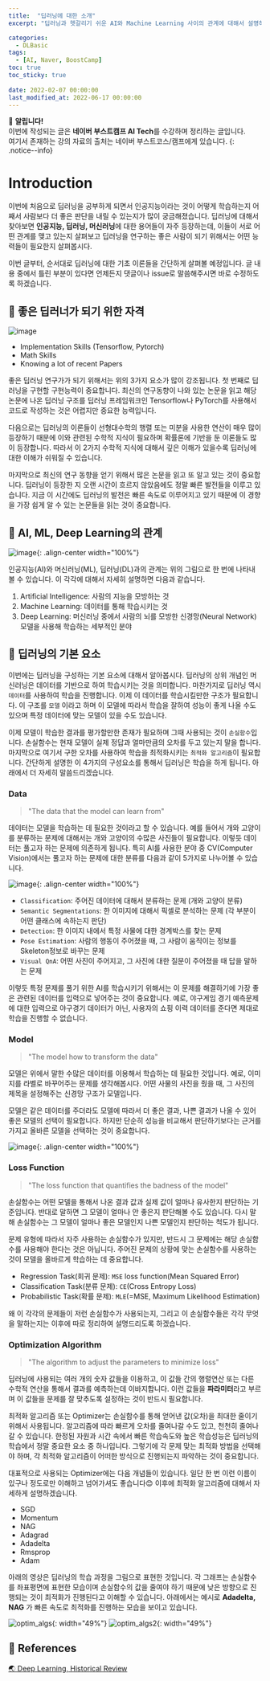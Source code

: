 ```yaml
---
title:  "딥러닝에 대한 소개"
excerpt: "딥러닝과 헷갈리기 쉬운 AI와 Machine Learning 사이의 관계에 대해서 설명하고 딥러닝의 기본 구성 요소에 대해서 설명합니다."

categories:
  - DLBasic
tags:
  - [AI, Naver, BoostCamp]
toc: true
toc_sticky: true
 
date: 2022-02-07 00:00:00
last_modified_at: 2022-06-17 00:00:00
---
```

📌 **알립니다!**<br>
이번에 작성되는 글은 **네이버 부스트캠프 AI Tech**를 수강하며 정리하는 글입니다.<br>
여기서 존재하는 강의 자료의 출처는 네이버 부스트코스/캠프에게 있습니다.
{: .notice--info}

# Introduction

이번에 처음으로 딥러닝을 공부하게 되면서 인공지능이라는 것이 어떻게 학습하는지 어째서 사람보다 더 좋은 판단을 내릴 수 있는지가 많이 궁금해졌습니다. 딥러닝에 대해서 찾아보면 **인공지능, 딥러닝, 머신러닝**에 대한 용어들이 자주 등장하는데, 이들이 서로 어떤 관계를 맺고 있는지 살펴보고 딥러닝을 연구하는 좋은 사람이 되기 위해서는 어떤 능력들이 필요한지 살펴봅시다.

이번 글부터, 순서대로 딥러닝에 대한 기초 이론들을 간단하게 살펴볼 예정입니다. 글 내용 중에서 틀린 부분이 있다면 언제든지 댓글이나 issue로 말씀해주시면 바로 수정하도록 하겠습니다.

## 🌟 좋은 딥러너가 되기 위한 자격

![image](https://user-images.githubusercontent.com/91870042/174116005-e82c3d06-0112-489b-984e-3a69547ed743.png)


- Implementation Skills (Tensorflow, Pytorch)
- Math Skills
- Knowing a lot of recent Papers

좋은 딥러닝 연구가가 되기 위해서는 위의 3가지 요소가 많이 강조됩니다. 첫 번째로 딥러닝을 구현할 구현능력이 중요합니다. 최신의 연구동향이 나와 있는 논문을 읽고 해당 논문에 나온 딥러닝 구조를 딥러닝 프레임워크인 Tensorflow나 PyTorch를 사용해서 코드로 작성하는 것은 어렵지만 중요한 능력입니다.

다음으로는 딥러닝의 이론들이 선형대수학의 행렬 또는 미분을 사용한 연산이 매우 많이 등장하기 때문에 이와 관련된 수학적 지식이 필요하며 확률론에 기반을 둔 이론들도 많이 등장합니다. 따라서 이 2가지 수학적 지식에 대해서 깊은 이해가 있을수록 딥러닝에 대한 이해가 쉬워질 수 있습니다.

마지막으로 최신의 연구 동향을 얻기 위해서 많은 논문을 읽고 또 알고 있는 것이 중요합니다. 딥러닝이 등장한 지 오랜 시간이 흐르지 않았음에도 정말 빠른 발전들을 이루고 있습니다. 지금 이 시간에도 딥러닝의 발전은 빠른 속도로 이루어지고 있기 때문에 이 경향을 가장 쉽게 알 수 있는 논문들을 읽는 것이 중요합니다.

## 🔗 AI, ML, Deep Learning의 관계
![image](https://user-images.githubusercontent.com/91870042/144704573-50928379-2c3a-435a-9f71-338be2efc9a9.png){: .align-center width="100%"}

인공지능(AI)와 머신러닝(ML), 딥러닝(DL)과의 관계는 위의 그림으로 한 번에 나타내 볼 수 있습니다. 이 각각에 대해서 자세히 설명하면 다음과 같습니다.

1. Artificial Intelligence: 사람의 지능을 모방하는 것
2. Machine Learning: 데이터를 통해 학습시키는 것
3. Deep Learning: 머신러닝 중에서 사람의 뇌를 모방한 신경망(Neural Network) 모델을 사용해 학습하는 세부적인 분야

## 🎯 딥러닝의 기본 요소

이번에는 딥러닝을 구성하는 기본 요소에 대해서 알아봅시다. 딥러닝의 상위 개념인 머신러닝은 데이터를 기반으로 하여 학습시키는 것을 의미합니다. 마찬가지로 딥러닝 역시 `데이터`를 사용하여 학습을 진행합니다. 이제 이 데이터를 학습시킬만한 구조가 필요합니다. 이 구조를 `모델` 이라고 하며 이 모델에 따라서 학습을 잘하여 성능이 좋게 나올 수도 있으며 특정 데이터에 맞는 모델이 있을 수도 있습니다. 

이제 모델이 학습한 결과를 평가할만한 존재가 필요하며 그때 사용되는 것이 `손실함수`입니다. 손실함수는 현재 모델이 실제 정답과 얼마만큼의 오차를 두고 있는지 말을 합니다. 마지막으로 여기서 구한 오차를 사용하여 학습을 최적화시키는 `최적화 알고리즘`이 필요합니다. 간단하게 설명한 이 4가지의 구성요소를 통해서 딥러닝은 학습을 하게 됩니다. 아래에서 더 자세히 말씀드리겠습니다.

### Data

> "The data that the model can learn from"

데이터는 모델을 학습하는 데 필요한 것이라고 할 수 있습니다. 예를 들어서 개와 고양이를 분류하는 문제에 대해서는 개와 고양이의 수많은 사진들이 필요합니다. 이렇듯 데이터는 풀고자 하는 문제에 의존하게 됩니다. 특히 AI를 사용한 분야 중 CV(Computer Vision)에서는 풀고자 하는 문제에 대한 분류를 다음과 같이 5가지로 나누어볼 수 있습니다.
    
![image](https://user-images.githubusercontent.com/91870042/144704834-e01eec9f-ec99-4cc8-a8c8-62e41472eddd.png){: .align-center width="100%"}

- `Classification`: 주어진 데이터에 대해서 분류하는 문제 (개와 고양이 분류)
- `Semantic Segmentations`: 한 이미지에 대해서 픽셀로 분석하는 문제 (각 부분이 어떤 클래스에 속하는지 판단)
- `Detection`: 한 이미지 내에서 특정 사물에 대한 경계박스를 찾는 문제
- `Pose Estimation`: 사람의 행동이 주어졌을 때, 그 사람이 움직이는 정보를 Skeleton정보로 바꾸는 문제
- `Visual QnA`: 어떤 사진이 주어지고, 그 사진에 대한 질문이 주어졌을 때 답을 말하는 문제

이렇듯 특정 문제를 풀기 위한 AI를 학습시키기 위해서는 이 문제를 해결하기에 가장 좋은 관련된 데이터를 입력으로 넣어주는 것이 중요합니다. 예로, 야구게임 경기 예측문제에 대한 입력으로 야구경기 데이터가 아닌, 사용자의 쇼핑 이력 데이터를 준다면 제대로 학습을 진행할 수 없습니다.

### Model

> "The model how to transform the data"

모델은 위에서 말한 수많은 데이터를 이용해서 학습하는 데 필요한 것입니다. 예로, 이미지를 라벨로 바꾸어주는 문제를 생각해봅시다. 어떤 사물의 사진을 줬을 때, 그 사진의 제목을 설정해주는 신경망 구조가 모델입니다.

모델은 같은 데이터를 주더라도 모델에 따라서 더 좋은 결과, 나쁜 결과가 나올 수 있어 좋은 모델의 선택이 필요합니다. 하지만 단순히 성능을 비교해서 판단하기보다는 근거를 가지고 올바른 모델을 선택하는 것이 중요합니다.

![image](https://user-images.githubusercontent.com/91870042/144704950-a55c4c49-6bca-46a7-9ed1-bcfe91971561.png){: .align-center width="100%"}

### Loss Function

> "The loss function that quantifies the badness of the model"

손실함수는 어떤 모델을 통해서 나온 결과 값과 실제 값이 얼마나 유사한지 판단하는 기준입니다. 반대로 말하면 그 모델이 얼마나 안 좋은지 판단해볼 수도 있습니다. 다시 말해 손실함수는 그 모델이 얼마나 좋은 모델인지 나쁜 모델인지 판단하는 척도가 됩니다.

문제 유형에 따라서 자주 사용하는 손실함수가 있지만, 반드시 그 문제에는 해당 손실함수를 사용해야 한다는 것은 아닙니다. 주어진 문제의 상황에 맞는 손실함수를 사용하는 것이 모델을 올바르게 학습하는 데 중요합니다.

- Regression Task(회귀 문제): `MSE` loss function(Mean Squared Error)
- Classification Task(분류 문제): `CE`(Cross Entropy Loss)
- Probabilistic Task(확률 문제): `MLE`(=MSE, Maximum Likelihood Estimation)

왜 이 각각의 문제들이 저런 손실함수가 사용되는지, 그리고 이 손실함수들은 각각 무엇을 말하는지는 이후에 따로 정리하여 설명드리도록 하겠습니다.

### Optimization Algorithm

> "The algorithm to adjust the parameters to minimize loss"

딥러닝에 사용되는 여러 개의 숫자 값들을 이용하고, 이 값들 간의 행렬연산 또는 다른 수학적 연산을 통해서 결과를 예측하는데 이바지합니다. 이런 값들을 **파라미터**라고 부르며 이 값들을 문제를 잘 맞추도록 설정하는 것이 반드시 필요합니다.

최적화 알고리즘 또는 Optimizer는 손실함수를 통해 얻어낸 값(오차)을 최대한 줄이기 위해서 사용됩니다. 알고리즘에 따라 빠르게 오차를 줄여나갈 수도 있고, 천천히 줄여나갈 수 있습니다. 한정된 자원과 시간 속에서 빠른 학습속도와 높은 학습성능은 딥러닝의 학습에서 정말 중요한 요소 중 하나입니다. 그렇기에 각 문제 맞는 최적화 방법을 선택해야 하며, 각 최적화 알고리즘이 어떠한 방식으로 진행되는지 파악하는 것이 중요합니다.

대표적으로 사용되는 Optimizer에는 다음 개념들이 있습니다. 일단 한 번 이런 이름이 있구나 정도로만 이해하고 넘어가셔도 좋습니다😊 이후에 최적화 알고리즘에 대해서 자세하게 설명하겠습니다.

- SGD
- Momentum
- NAG
- Adagrad
- Adadelta
- Rmsprop
- Adam

아래의 영상은 딥러닝의 학습 과정을 그림으로 표현한 것입니다. 각 그래프는 손실함수를 좌표평면에 표현한 모습이며 손실함수의 값을 줄여야 하기 때문에 낮은 방향으로 진행되는 것이 최적화가 진행된다고 이해할 수 있습니다. 아래에서는 예시로 **Adadelta, NAG** 가 빠른 속도로 최적화를 진행하는 모습을 보이고 있습니다.

![optim_algs](https://user-images.githubusercontent.com/91870042/152749857-2dbc6550-1906-4226-abe4-5dd6030a3659.gif){: width="49%"} ![optim_algs2](https://user-images.githubusercontent.com/91870042/152749846-be0675a3-7194-462a-8973-75042d2a392b.gif){: width="49%"}

## 🚀 References

[🌏 Deep Learning, Historical Review](https://gngsn.tistory.com/103)
